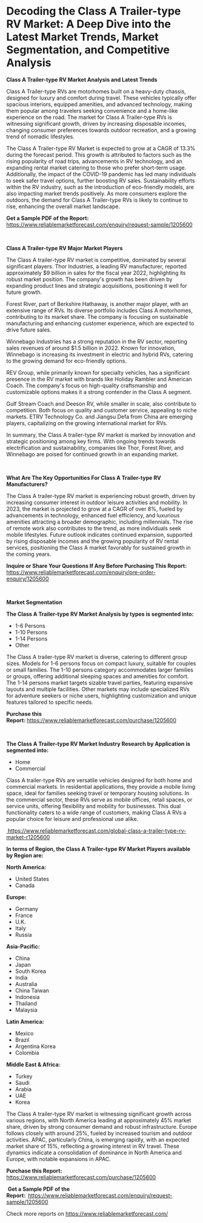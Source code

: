 <p><h1>Decoding the Class A Trailer-type RV Market: A Deep Dive into the Latest Market Trends, Market Segmentation, and Competitive Analysis</h1></p><p><strong>Class A Trailer-type RV Market Analysis and Latest Trends</strong></p>
<p><p>Class A Trailer-type RVs are motorhomes built on a heavy-duty chassis, designed for luxury and comfort during travel. These vehicles typically offer spacious interiors, equipped amenities, and advanced technology, making them popular among travelers seeking convenience and a home-like experience on the road. The market for Class A Trailer-type RVs is witnessing significant growth, driven by increasing disposable incomes, changing consumer preferences towards outdoor recreation, and a growing trend of nomadic lifestyles.</p><p>The Class A Trailer-type RV Market is expected to grow at a CAGR of 13.3% during the forecast period. This growth is attributed to factors such as the rising popularity of road trips, advancements in RV technology, and an expanding rental market catering to those who prefer short-term usage. Additionally, the impact of the COVID-19 pandemic has led many individuals to seek safer travel options, further boosting RV sales. Sustainability efforts within the RV industry, such as the introduction of eco-friendly models, are also impacting market trends positively. As more consumers explore the outdoors, the demand for Class A Trailer-type RVs is likely to continue to rise, enhancing the overall market landscape.</p></p>
<p><strong>Get a Sample PDF of the Report:&nbsp;</strong> <a href="https://www.reliablemarketforecast.com/enquiry/request-sample/1205600?utm_campaign=1110&utm_medium=2&utm_source=Github&utm_content=ia&utm_term=31122024&utm_id=class-a-trailer-type-rv">https://www.reliablemarketforecast.com/enquiry/request-sample/1205600</a></p>
<p>&nbsp;</p>
<p><strong>Class A Trailer-type RV Major Market Players</strong></p>
<p><p>The Class A trailer-type RV market is competitive, dominated by several significant players. Thor Industries, a leading RV manufacturer, reported approximately $9 billion in sales for the fiscal year 2022, highlighting its robust market position. The company's growth has been driven by expanding product lines and strategic acquisitions, positioning it well for future growth.</p><p>Forest River, part of Berkshire Hathaway, is another major player, with an extensive range of RVs. Its diverse portfolio includes Class A motorhomes, contributing to its market share. The company is focusing on sustainable manufacturing and enhancing customer experience, which are expected to drive future sales.</p><p>Winnebago Industries has a strong reputation in the RV sector, reporting sales revenues of around $1.5 billion in 2022. Known for innovation, Winnebago is increasing its investment in electric and hybrid RVs, catering to the growing demand for eco-friendly options.</p><p>REV Group, while primarily known for specialty vehicles, has a significant presence in the RV market with brands like Holiday Rambler and American Coach. The company's focus on high-quality craftsmanship and customizable options makes it a strong contender in the Class A segment.</p><p>Gulf Stream Coach and Deeson RV, while smaller in scale, also contribute to competition. Both focus on quality and customer service, appealing to niche markets. ETRV Technology Co. and Jiangsu Defa from China are emerging players, capitalizing on the growing international market for RVs.</p><p>In summary, the Class A trailer-type RV market is marked by innovation and strategic positioning among key firms. With ongoing trends towards electrification and sustainability, companies like Thor, Forest River, and Winnebago are poised for continued growth in an expanding market.</p></p>
<p>&nbsp;</p>
<p><strong>What Are The Key Opportunities For Class A Trailer-type RV Manufacturers?</strong></p>
<p><p>The Class A trailer-type RV market is experiencing robust growth, driven by increasing consumer interest in outdoor leisure activities and mobility. In 2023, the market is projected to grow at a CAGR of over 8%, fueled by advancements in technology, enhanced fuel efficiency, and luxurious amenities attracting a broader demographic, including millennials. The rise of remote work also contributes to the trend, as more individuals seek mobile lifestyles. Future outlook indicates continued expansion, supported by rising disposable incomes and the growing popularity of RV rental services, positioning the Class A market favorably for sustained growth in the coming years.</p></p>
<p><strong>Inquire or Share Your Questions If Any Before Purchasing This Report:</strong> <a href="https://www.reliablemarketforecast.com/enquiry/pre-order-enquiry/1205600?utm_campaign=1110&utm_medium=2&utm_source=Github&utm_content=ia&utm_term=31122024&utm_id=class-a-trailer-type-rv">https://www.reliablemarketforecast.com/enquiry/pre-order-enquiry/1205600</a></p>
<p>&nbsp;</p>
<p><strong>Market Segmentation</strong></p>
<p><strong>The Class A Trailer-type RV Market Analysis by types is segmented into:</strong></p>
<p><ul><li>1-6 Persons</li><li>1-10 Persons</li><li>1-14 Persons</li><li>Other</li></ul></p>
<p><p>The Class A trailer-type RV market is diverse, catering to different group sizes. Models for 1-6 persons focus on compact luxury, suitable for couples or small families. The 1-10 persons category accommodates larger families or groups, offering additional sleeping spaces and amenities for comfort. The 1-14 persons market targets sizable travel parties, featuring expansive layouts and multiple facilities. Other markets may include specialized RVs for adventure seekers or niche users, highlighting customization and unique features tailored to specific needs.</p></p>
<p><strong>Purchase this Report:&nbsp;</strong><a href="https://www.reliablemarketforecast.com/purchase/1205600?utm_campaign=1110&utm_medium=2&utm_source=Github&utm_content=ia&utm_term=31122024&utm_id=class-a-trailer-type-rv">https://www.reliablemarketforecast.com/purchase/1205600</a></p>
<p>&nbsp;</p>
<p><strong>The Class A Trailer-type RV Market Industry Research by Application is segmented into:</strong></p>
<p><ul><li>Home</li><li>Commercial</li></ul></p>
<p><p>Class A trailer-type RVs are versatile vehicles designed for both home and commercial markets. In residential applications, they provide a mobile living space, ideal for families seeking travel or temporary housing solutions. In the commercial sector, these RVs serve as mobile offices, retail spaces, or service units, offering flexibility and mobility for businesses. This dual functionality caters to a wide range of customers, making Class A RVs a popular choice for leisure and professional use alike.</p></p>
<p><a href="https://www.reliablemarketforecast.com/global-class-a-trailer-type-rv-market-r1205600?utm_campaign=1110&utm_medium=2&utm_source=Github&utm_content=ia&utm_term=31122024&utm_id=class-a-trailer-type-rv">&nbsp;https://www.reliablemarketforecast.com/global-class-a-trailer-type-rv-market-r1205600</a></p>
<p><strong>In terms of Region, the Class A Trailer-type RV Market Players available by Region are:</strong></p>
<p>
    <p> <strong> North America: </strong>
        <ul>
            <li>United States</li>
            <li>Canada</li>
        </ul>
        </p> 
    <p> <strong> Europe: </strong>
        <ul>
            <li>Germany</li>
            <li>France</li>
            <li>U.K.</li>
            <li>Italy</li>
            <li>Russia</li>
        </ul>
        </p> 
    <p> <strong> Asia-Pacific: </strong>
        <ul>
            <li>China</li>
            <li>Japan</li>
            <li>South Korea</li>
            <li>India</li>
            <li>Australia</li>
            <li>China Taiwan</li>
            <li>Indonesia</li>
            <li>Thailand</li>
            <li>Malaysia</li>
        </ul>
        </p> 
    <p> <strong> Latin America: </strong>
        <ul>
            <li>Mexico</li>
            <li>Brazil</li>
            <li>Argentina Korea</li>
            <li>Colombia</li>
        </ul>
        </p> 
    <p> <strong> Middle East & Africa: </strong>
        <ul>
            <li>Turkey</li>
            <li>Saudi</li>
            <li>Arabia</li>
            <li>UAE</li>
            <li>Korea</li>
        </ul>
    </p>
    </p>
<p><p>The Class A trailer-type RV market is witnessing significant growth across various regions, with North America leading at approximately 45% market share, driven by strong consumer demand and robust infrastructure. Europe follows closely with around 25%, fueled by increased tourism and outdoor activities. APAC, particularly China, is emerging rapidly, with an expected market share of 15%, reflecting a growing interest in RV travel. These dynamics indicate a consolidation of dominance in North America and Europe, with notable expansions in APAC.</p></p>
<p><strong>Purchase this Report: </strong><a href="https://www.reliablemarketforecast.com/purchase/1205600?utm_campaign=1110&utm_medium=2&utm_source=Github&utm_content=ia&utm_term=31122024&utm_id=class-a-trailer-type-rv">https://www.reliablemarketforecast.com/purchase/1205600</a></p>
<p>&nbsp;<strong>Get a Sample PDF of the Report:&nbsp;&nbsp;</strong><a href="https://www.reliablemarketforecast.com/enquiry/request-sample/1205600?utm_campaign=1110&utm_medium=2&utm_source=Github&utm_content=ia&utm_term=31122024&utm_id=class-a-trailer-type-rv">https://www.reliablemarketforecast.com/enquiry/request-sample/1205600</a></p>
<p><strong></strong></p>
<p>Check more reports on <a href="https://www.reliablemarketforecast.com/?utm_campaign=1110&utm_medium=2&utm_source=Github&utm_content=ia&utm_term=31122024&utm_id=class-a-trailer-type-rv">https://www.reliablemarketforecast.com/</a></p>